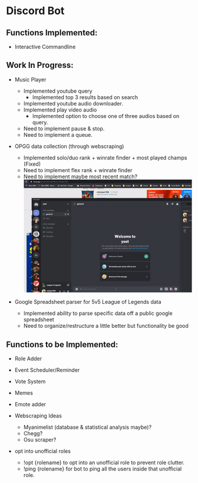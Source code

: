 # Discord Bot

## Functions Implemented:

- Interactive Commandline

## Work In Progress:

- Music Player

  - Implemented youtube query
    - Implemented top 3 results based on search
  - Implemented youtube audio downloader.
  - Implemented play video audio
    - Implemented option to choose one of three audios based on query.
  - Need to implement pause & stop.
  - Need to implement a queue.

- OPGG data collection (through webscraping)

  - Implemented solo/duo rank + winrate finder + most played champs (Fixed)
  - Need to implement flex rank + winrate finder
  - Need to implement maybe most recent match?
    ![Alt text](/resources/opggpresent.gif)

- Google Spreadsheet parser for 5v5 League of Legends data
  - Implemented ability to parse specific data off a public google spreadsheet
  - Need to organize/restructure a little better but functionality be good

## Functions to be Implemented:

- Role Adder

- Event Scheduler/Reminder

- Vote System

- Memes

- Emote adder

- Webscraping Ideas

  - Myanimelist (database & statistical analysis maybe)?
  - Chegg?
  - Osu scraper?

- opt into unofficial roles

  - !opt {rolename} to opt into an unofficial role to prevent role clutter.
  - !ping {rolename} for bot to ping all the users inside that unofficial role.
